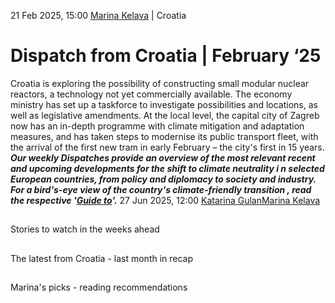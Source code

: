 21 Feb 2025, 15:00
[Marina Kelava](https://www.cleanenergywire.org/about-us-clew-team)
| 
Croatia
# Dispatch from Croatia | February ‘25
Croatia is exploring the possibility of constructing small modular nuclear reactors, a technology not yet commercially available. The economy ministry has set up a taskforce to investigate possibilities and locations, as well as legislative amendments. At the local level, the capital city of Zagreb now has an in-depth programme with climate mitigation and adaptation measures, and has taken steps to modernise its public transport fleet, with the arrival of the first new tram in early February – the city's first in 15 years.
_***Our weekly Dispatches provide an overview of the most relevant recent and upcoming developments for the shift to _climate neutrality i _n selected European countries, from _policy and diplomacy to society and industry.___ For a _bird's-eye view of the country's climate-friendly transition_ , read the respective '[Guide to](https://www.cleanenergywire.org/guides)'.***_
27 Jun 2025, 12:00
[Katarina Gulan](https://www.cleanenergywire.org/about-us-clew-team)[Marina Kelava](https://www.cleanenergywire.org/about-us-clew-team)
## 
Stories to watch in the weeks ahead


## 
The latest from Croatia - last month in recap


## 
Marina's picks - reading recommendations 

